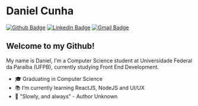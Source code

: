 # Daniel Cunha

[![Github Badge](https://img.shields.io/badge/-Github-000?style=flat-square&logo=Github&logoColor=white&link=https://github.com/dacokid?tab=repositories)](https://github.com/dacokid?tab=repositories)
[![Linkedin Badge](https://img.shields.io/badge/-LinkedIn-blue?style=flat-square&logo=Linkedin&logoColor=white&link=https://www.linkedin.com/in/danielcunhac/)](https://www.linkedin.com/in/danielcunhac/)
[![Gmail Badge](https://img.shields.io/badge/-Gmail-c14438?style=flat-square&logo=Gmail&logoColor=white&link=mailto:danielcc.jp@gmail.com)](mailto:danielcc.jp@gmail.com)

## Welcome to my Github!

My name is Daniel, I'm a Computer Science student at Universidade Federal da Paraíba (UFPB), currently studying Front End Development.

- 🎓 Graduating in Computer Science
- 📚 I’m currently learning ReactJS, NodeJS and UI/UX
- 🎯 "Slowly, and always" - Author Unknown
